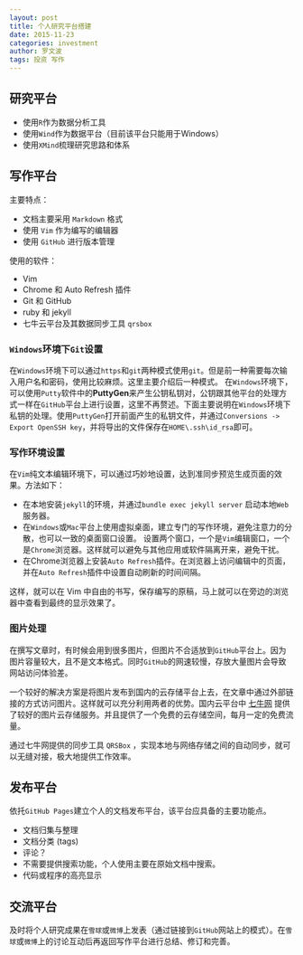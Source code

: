 ```yaml
---
layout: post
title: 个人研究平台搭建
date: 2015-11-23
categories: investment
author: 罗文波
tags: 投资 写作
---
```


## 研究平台

* 使用`R`作为数据分析工具
* 使用`Wind`作为数据平台（目前该平台只能用于Windows）
* 使用`XMind`梳理研究思路和体系

## 写作平台

主要特点：

* 文档主要采用 `Markdown` 格式
* 使用 `Vim` 作为编写的编辑器
* 使用 `GitHub` 进行版本管理

使用的软件：

- Vim
- Chrome 和 Auto Refresh 插件
- Git 和 GitHub
- ruby 和 jekyll
- 七牛云平台及其数据同步工具 `qrsbox`

### `Windows`环境下`Git`设置

在`Windows`环境下可以通过`https`和`git`两种模式使用`git`。但是前一种需要每次输入用户名和密码，使用比较麻烦。这里主要介绍后一种模式。 在`Windows`环境下，可以使用`Putty`软件中的**PuttyGen**来产生公钥私钥对，公钥跟其他平台的处理方式一样在`GitHub`平台上进行设置，这里不再赘述。下面主要说明在`Windows`环境下私钥的处理。使用`PuttyGen`打开前面产生的私钥文件，并通过`Conversions -> Export OpenSSH key`，并将导出的文件保存在`HOME\.ssh\id_rsa`即可。

### 写作环境设置

在`Vim`纯文本编辑环境下，可以通过巧妙地设置，达到准同步预览生成页面的效果。方法如下：

* 在本地安装`jekyll`的环境，并通过`bundle exec jekyll server` 启动本地`Web`服务器。
*  在`Windows`或`Mac`平台上使用虚拟桌面，建立专门的写作环境，避免注意力的分散，也可以一致的桌面窗口设置。
设置两个窗口，一个是`Vim`编辑窗口，一个是`Chrome`浏览器。这样就可以避免与其他应用或软件隔离开来，避免干扰。
* 在Chrome浏览器上安装`Auto Refresh`插件。在浏览器上访问编辑中的页面，并在`Auto Refresh`插件中设置自动刷新的时间间隔。

这样，就可以在 Vim 中自由的书写，保存编写的原稿，马上就可以在旁边的浏览器中查看到最终的显示效果了。

### 图片处理

在撰写文章时，有时候会用到很多图片，但图片不合适放到`GitHub`平台上。因为图片容量较大，且不是文本格式。同时`GitHub`的网速较慢，存放大量图片会导致网站访问体验差。

一个较好的解决方案是将图片发布到国内的云存储平台上去，在文章中通过外部链接的方式访问图片。这样就可以充分利用两者的优势。国内云平台中 [七牛网](http://www.qiniu.com/) 提供了较好的图片云存储服务。并且提供了一个免费的云存储空间，每月一定的免费流量。

通过七牛网提供的同步工具 `QRSBox` ，实现本地与网络存储之间的自动同步，就可以无缝对接，极大地提供工作效率。

## 发布平台

依托`GitHub Pages`建立个人的文档发布平台，该平台应具备的主要功能点。

* 文档归集与整理
* 文档分类 (tags)
* 评论？
* 不需要提供搜索功能，个人使用主要在原始文档中搜索。
* 代码或程序的高亮显示

## 交流平台

及时将个人研究成果在`雪球`或`微博`上发表（通过链接到`GitHub`网站上的模式）。在`雪球`或`微博`上的讨论互动后再返回写作平台进行总结、修订和完善。

